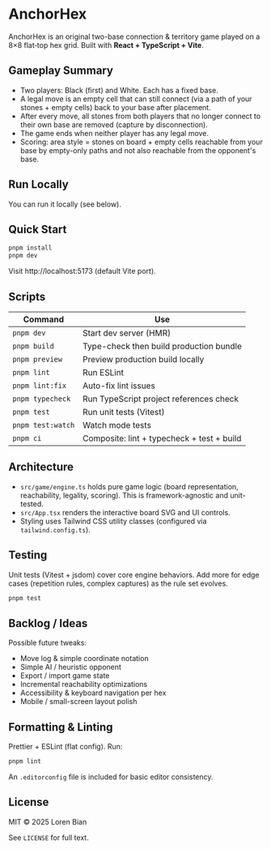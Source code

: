 # AnchorHex

AnchorHex is an original two-base connection & territory game played on a 8×8 flat‑top hex grid. Built with **React + TypeScript + Vite**.

## Gameplay Summary

- Two players: Black (first) and White. Each has a fixed base.
- A legal move is an empty cell that can still connect (via a path of your stones + empty cells) back to your base after placement.
- After every move, all stones from both players that no longer connect to their own base are removed (capture by disconnection).
- The game ends when neither player has any legal move.
- Scoring: area style = stones on board + empty cells reachable from your base by empty-only paths and not also reachable from the opponent's base.

## Run Locally

You can run it locally (see below).

## Quick Start

```bash
pnpm install
pnpm dev
```

Visit http://localhost:5173 (default Vite port).

## Scripts

| Command           | Use                                        |
| ----------------- | ------------------------------------------ |
| `pnpm dev`        | Start dev server (HMR)                     |
| `pnpm build`      | Type-check then build production bundle    |
| `pnpm preview`    | Preview production build locally           |
| `pnpm lint`       | Run ESLint                                 |
| `pnpm lint:fix`   | Auto-fix lint issues                       |
| `pnpm typecheck`  | Run TypeScript project references check    |
| `pnpm test`       | Run unit tests (Vitest)                    |
| `pnpm test:watch` | Watch mode tests                           |
| `pnpm ci`         | Composite: lint + typecheck + test + build |

## Architecture

- `src/game/engine.ts` holds pure game logic (board representation, reachability, legality, scoring). This is framework-agnostic and unit-tested.
- `src/App.tsx` renders the interactive board SVG and UI controls.
- Styling uses Tailwind CSS utility classes (configured via `tailwind.config.ts`).

## Testing

Unit tests (Vitest + jsdom) cover core engine behaviors. Add more for edge cases (repetition rules, complex captures) as the rule set evolves.

```bash
pnpm test
```

## Backlog / Ideas

Possible future tweaks:

- Move log & simple coordinate notation
- Simple AI / heuristic opponent
- Export / import game state
- Incremental reachability optimizations
- Accessibility & keyboard navigation per hex
- Mobile / small-screen layout polish

## Formatting & Linting

Prettier + ESLint (flat config). Run:

```bash
pnpm lint
```

An `.editorconfig` file is included for basic editor consistency.

## License

MIT © 2025 Loren Bian

See `LICENSE` for full text.
